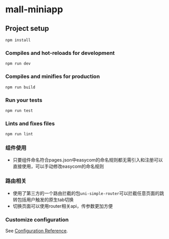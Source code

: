# mall-miniapp

## Project setup
```
npm install
```

### Compiles and hot-reloads for development
```
npm run dev
```

### Compiles and minifies for production
```
npm run build
```

### Run your tests
```
npm run test
```

### Lints and fixes files
```
npm run lint
```

### 组件使用
- 只要组件命名符合pages.json中easycom的命名规则都无需引入和注册可以直接使用，可以手动修改easycom的命名规则

### 路由相关
- 使用了第三方的一个路由拦截的包`uni-simple-router`可以拦截任意页面的跳转包括用户触发的原生tab切换
- 切换页面可以使用router相关api，传参数更加方便

### Customize configuration
See [Configuration Reference](https://cli.vuejs.org/config/).
